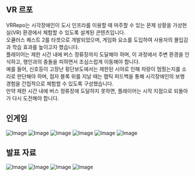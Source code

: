 ## VR 르포
VRRepo는 시각장애인이 도시 인프라를 이용할 때 마주할 수 있는 문제 상황을 가상현실(VR) 환경에서 체험할 수 있도록 설계된 콘텐츠입니다. <br/>
오큘러스 퀘스트 2를 타겟으로 개발되었으며, 게임화 요소를 도입하여 사용자의 몰입감과 학습 효과를 높이고자 했습니다. <br/>
플레이어는 제한 시간 내에 버스 정류장까지 도달해야 하며, 이 과정에서 주변 환경을 인식하고, 행인과의 충돌을 피하면서 조심스럽게 이동해야 합니다. <br/>
예를 들어, 신호등이 고장난 횡단보도에서는 제한된 시야로 인해 차량이 멈췄는지를 소리로 판단해야 하며, 점자 블록 위를 지날 때는 햅틱 피드백을 통해 시각장애인의 보행 경험을 간접적으로 체험할 수 있도록 구성했습니다. <br/>
만약 제한 시간 내에 버스 정류장에 도달하지 못하면, 플레이어는 시작 지점으로 되돌아가 다시 도전해야 합니다.
## 인게임
![Image](https://github.com/user-attachments/assets/2b3d3ed1-4f64-43bd-9ac9-c5788cc262b0)
![Image](https://github.com/user-attachments/assets/77b65014-4bf1-42c1-8921-cb896f6a50c6)
![Image](https://github.com/user-attachments/assets/4ea7dc45-3c9f-44f1-9f68-a0bf9c67b04c)
![Image](https://github.com/user-attachments/assets/abd7914d-2912-41ff-ac2b-d883abd61bb3)
![Image](https://github.com/user-attachments/assets/a2f29581-aa45-4acd-a4ab-444f15531628)
![Image](https://github.com/user-attachments/assets/5da8a050-d3d3-486c-b3d4-23a9bd0d324a)
## 발표 자료
![Image](https://github.com/user-attachments/assets/14c15032-8fef-4b68-ab27-ababc2b467cb)
![Image](https://github.com/user-attachments/assets/102f4d24-edbd-464e-a6e4-3476f759b148)
![Image](https://github.com/user-attachments/assets/c518533c-fcfc-40fd-8e05-bc2ebb98663e)
![Image](https://github.com/user-attachments/assets/35d9b4cb-b6a8-4157-865f-b2f7a93870f9)

